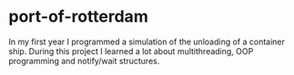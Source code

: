# port-of-rotterdam
In my first year I programmed a simulation of the unloading of a container ship. During this project I learned a lot about multithreading, OOP programming and notify/wait structures.

